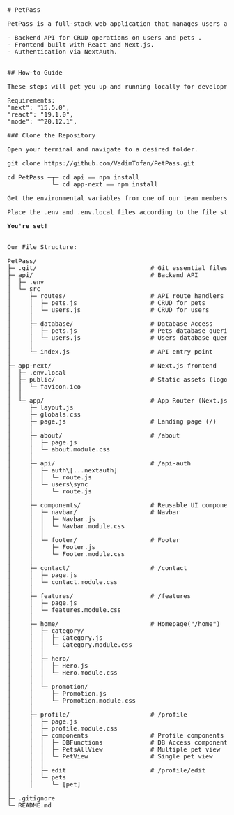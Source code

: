 <pre>
# PetPass

PetPass is a full-stack web application that manages users and pets. It includes:

- Backend API for CRUD operations on users and pets .  
- Frontend built with React and Next.js.  
- Authentication via NextAuth.  


## How-to Guide

These steps will get you up and running locally for development and testing.

Requirements:
"next": "15.5.0",
"react": "19.1.0",
"node": "^20.12.1", 

### Clone the Repository

Open your terminal and navigate to a desired folder.

git clone https://github.com/VadimTofan/PetPass.git

cd PetPass ─┬─ cd api —— npm install
            └─ cd app-next —— npm install

Get the environmental variables from one of our team members.

Place the .env and .env.local files according to the file structure.

<b>You're set!</b>


Our File Structure:

PetPass/
├─ .git/                               # Git essential files
├─ api/                                # Backend API
│  ├─ .env
│  └─ src                                  
│     ├─ routes/                       # API route handlers
│     │  ├─ pets.js                    # CRUD for pets
│     │  └─ users.js                   # CRUD for users
│     │                                 
│     ├─ database/                     # Database Access
│     │  ├─ pets.js                    # Pets database queries
│     │  └─ users.js                   # Users database queries
│     │    
│     └─ index.js                      # API entry point
│
├─ app-next/                           # Next.js frontend
│  ├─ .env.local
│  ├─ public/                          # Static assets (logos, images, etc.)
│  │  └─ favicon.ico
│  │
│  └─ app/                             # App Router (Next.js 13+)
│     ├─ layout.js
│     ├─ globals.css
│     ├─ page.js                       # Landing page (/)
│     │
│     ├─ about/                        # /about
│     │  ├─ page.js
│     │  └─ about.module.css
│     │
│     ├─ api/                          # /api-auth
│     │  ├─ auth\[...nextauth]
│     │  │  └─ route.js
│     │  └─ users\sync
│     │     └─ route.js
│     │ 
│     ├─ components/                   # Reusable UI components
│     │  ├─ navbar/                    # Navbar
│     │  │  ├─ Navbar.js               
│     │  │  └─ Navbar.module.css
│     │  │
│     │  └─ footer/                    # Footer
│     │     ├─ Footer.js
│     │     └─ Footer.module.css
│     │
│     ├─ contact/                      # /contact
│     │  ├─ page.js
│     │  └─ contact.module.css
│     │
│     ├─ features/                     # /features
│     │  ├─ page.js
│     │  └─ features.module.css
│     │
│     ├─ home/                         # Homepage("/home")
│     │  ├─ category/
│     │  │  ├─ Category.js
│     │  │  └─ Category.module.css
│     │  │
│     │  ├─ hero/
│     │  │  ├─ Hero.js
│     │  │  └─ Hero.module.css
│     │  │
│     │  └─ promotion/
│     │     ├─ Promotion.js
│     │     └─ Promotion.module.css
│     │
│     ├─ profile/                      # /profile
│     │  ├─ page.js
│     │  ├─ profile.module.css
│     │  ├─ components                 # Profile components
│     │  │  ├─ DBFunctions             # DB Access components
│     │  │  ├─ PetsAllView             # Multiple pet view
│     │  │  └─ PetView                 # Single pet view
│     │  │
│     │  ├─ edit                       # /profile/edit
│     │  └─ pets
│     │     └─ [pet]
│
├─ .gitignore
└─ README.md
</pre>
